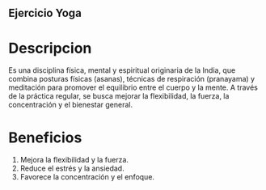 ## Ejercicio Yoga

# Descripcion
Es una disciplina física, mental y espiritual originaria de la India, que combina posturas físicas (asanas), técnicas de respiración (pranayama) y meditación para promover el equilibrio entre el cuerpo y la mente. A través de la práctica regular, se busca mejorar la flexibilidad, la fuerza, la concentración y el bienestar general.

# Beneficios
1. Mejora la flexibilidad y la fuerza.
2. Reduce el estrés y la ansiedad.
3. Favorece la concentración y el enfoque.